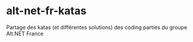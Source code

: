 alt-net-fr-katas
================

Partage des katas (et différentes solutions) des coding parties du groupe Alt.NET France
